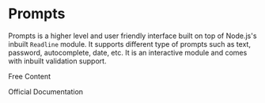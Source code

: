 # Prompts

Prompts is a higher level and user friendly interface built on top of Node.js's inbuilt `Readline` module. It supports different type of prompts such as text, password, autocomplete, date, etc. It is an interactive module and comes with inbuilt validation support.

<ResourceGroupTitle>Free Content</ResourceGroupTitle>

<BadgeLink colorScheme='blue' badgeText='Official Website' href='https://www.npmjs.com/package/prompts'>Official Documentation</BadgeLink>
